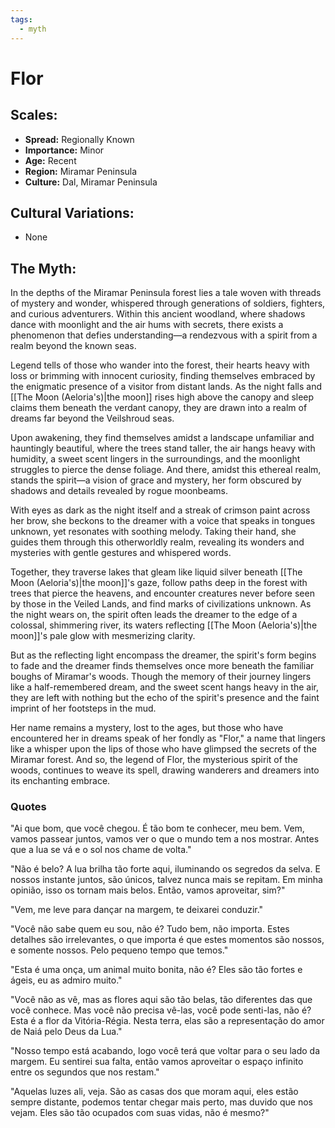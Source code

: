 ```yaml
---
tags:
  - myth
---
```


# Flor

## Scales:
- **Spread:** Regionally Known
- **Importance:** Minor
- **Age:** Recent
- **Region:** Miramar Peninsula
- **Culture:** Dal, Miramar Peninsula

## Cultural Variations:
- None

## The Myth:

In the depths of the Miramar Peninsula forest lies a tale woven with threads of mystery and wonder, whispered through generations of soldiers, fighters, and curious adventurers. Within this ancient woodland, where shadows dance with moonlight and the air hums with secrets, there exists a phenomenon that defies understanding—a rendezvous with a spirit from a realm beyond the known seas.

Legend tells of those who wander into the forest, their hearts heavy with loss or brimming with innocent curiosity, finding themselves embraced by the enigmatic presence of a visitor from distant lands. As the night falls and [[The Moon (Aeloria's)|the moon]] rises high above the canopy and sleep claims them beneath the verdant canopy, they are drawn into a realm of dreams far beyond the Veilshroud seas.

Upon awakening, they find themselves amidst a landscape unfamiliar and hauntingly beautiful, where the trees stand taller, the air hangs heavy with humidity, a sweet scent lingers in the surroundings, and the moonlight struggles to pierce the dense foliage. And there, amidst this ethereal realm, stands the spirit—a vision of grace and mystery, her form obscured by shadows and details revealed by rogue moonbeams.

With eyes as dark as the night itself and a streak of crimson paint across her brow, she beckons to the dreamer with a voice that speaks in tongues unknown, yet resonates with soothing melody. Taking their hand, she guides them through this otherworldly realm, revealing its wonders and mysteries with gentle gestures and whispered words.

Together, they traverse lakes that gleam like liquid silver beneath [[The Moon (Aeloria's)|the moon]]'s gaze, follow paths deep in the forest with trees that pierce the heavens, and encounter creatures never before seen by those in the Veiled Lands, and find marks of civilizations unknown. As the night wears on, the spirit often leads the dreamer to the edge of a colossal, shimmering river, its waters reflecting [[The Moon (Aeloria's)|the moon]]'s pale glow with mesmerizing clarity.

But as the reflecting light encompass the dreamer, the spirit's form begins to fade and the dreamer finds themselves once more beneath the familiar boughs of Miramar's woods. Though the memory of their journey lingers like a half-remembered dream, and the sweet scent hangs heavy in the air, they are left with nothing but the echo of the spirit's presence and the faint imprint of her footsteps in the mud.

Her name remains a mystery, lost to the ages, but those who have encountered her in dreams speak of her fondly as "Flor," a name that lingers like a whisper upon the lips of those who have glimpsed the secrets of the Miramar forest. And so, the legend of Flor, the mysterious spirit of the woods, continues to weave its spell, drawing wanderers and dreamers into its enchanting embrace.


### Quotes

"Ai que bom, que você chegou. É tão bom te conhecer, meu bem. Vem, vamos passear juntos, vamos ver o que o mundo tem a nos mostrar. Antes que a lua se vá e o sol nos chame de volta."

"Não é belo? A lua brilha tão forte aqui, iluminando os segredos da selva. E nossos instante juntos, são únicos, talvez nunca mais se repitam. Em minha opinião, isso os tornam mais belos. Então, vamos aproveitar, sim?"

"Vem, me leve para dançar na margem, te deixarei conduzir."

"Você não sabe quem eu sou, não é? Tudo bem, não importa. Estes detalhes são irrelevantes, o que importa é que estes momentos são nossos, e somente nossos. Pelo pequeno tempo que temos."

"Esta é uma onça, um animal muito bonita, não é? Eles são tão fortes e ágeis, eu as admiro muito."

"Você não as vê, mas as flores aqui são tão belas, tão diferentes das que você conhece. Mas você não precisa vê-las, você pode senti-las, não é? Esta é a flor da Vitória-Régia. Nesta terra, elas são a representação do amor de Naiá pelo Deus da Lua."

"Nosso tempo está acabando, logo você terá que voltar para o seu lado da margem. Eu sentirei sua falta, então vamos aproveitar o espaço infinito entre os segundos que nos restam."

"Aquelas luzes ali, veja. São as casas dos que moram aqui, eles estão sempre distante, podemos tentar chegar mais perto, mas duvido que nos vejam. Eles são tão ocupados com suas vidas, não é mesmo?"
